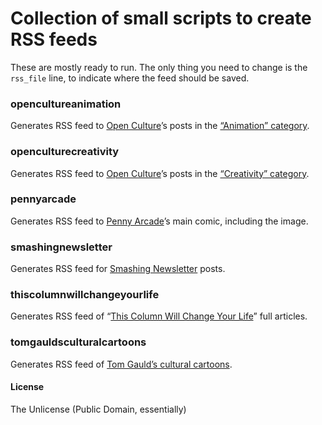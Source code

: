 # Collection of small scripts to create RSS feeds

These are mostly ready to run. The only thing you need to change is the `rss_file` line, to indicate where the feed should be saved.

### opencultureanimation
Generates RSS feed to [Open Culture](http://www.openculture.com/)’s posts in the [“Animation” category](http://www.openculture.com/category/animation-2).

### openculturecreativity
Generates RSS feed to [Open Culture](http://www.openculture.com/)’s posts in the [“Creativity” category](http://www.openculture.com/category/creativity-2).

### pennyarcade
Generates RSS feed to [Penny Arcade](http://penny-arcade.com/)’s main comic, including the image.

### smashingnewsletter
Generates RSS feed for [Smashing Newsletter](http://www.smashingmagazine.com/the-smashing-newsletter/) posts.

### thiscolumnwillchangeyourlife
Generates RSS feed of “[This Column Will Change Your Life](http://www.theguardian.com/lifeandstyle/series/thiscolumnwillchangeyourlife)” full articles.

### tomgauldsculturalcartoons
Generates RSS feed of [Tom Gauld’s cultural cartoons](http://www.theguardian.com/books/series/tom-gauld-s-cultural-cartoons).

#### License
The Unlicense (Public Domain, essentially)
